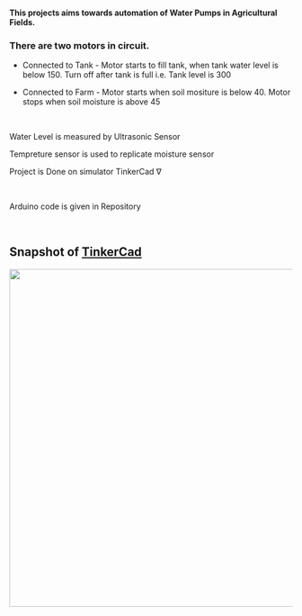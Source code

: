 <h4>This projects aims towards automation of Water Pumps in Agricultural Fields.</h4>



<h3>There are two motors in circuit. </h3>

* Connected to Tank - Motor starts to fill tank, when tank water level is below 150. Turn off after tank is full i.e. Tank level is 300 

* Connected to Farm - Motor starts when soil mositure is below 40. Motor stops when soil moisture is above 45

<br>

Water Level is measured by Ultrasonic Sensor<br>

Tempreture sensor is used to replicate moisture sensor<br>

Project is Done on simulator TinkerCad ∇<br>

<br>

Arduino code is given in Repository

<br>

## Snapshot of [TinkerCad](https://www.tinkercad.com/dashboard)


<img src="https://user-images.githubusercontent.com/45332512/130793849-561ac656-30aa-4bbf-a789-a6c3ee69aa5a.JPG" width="600" />
